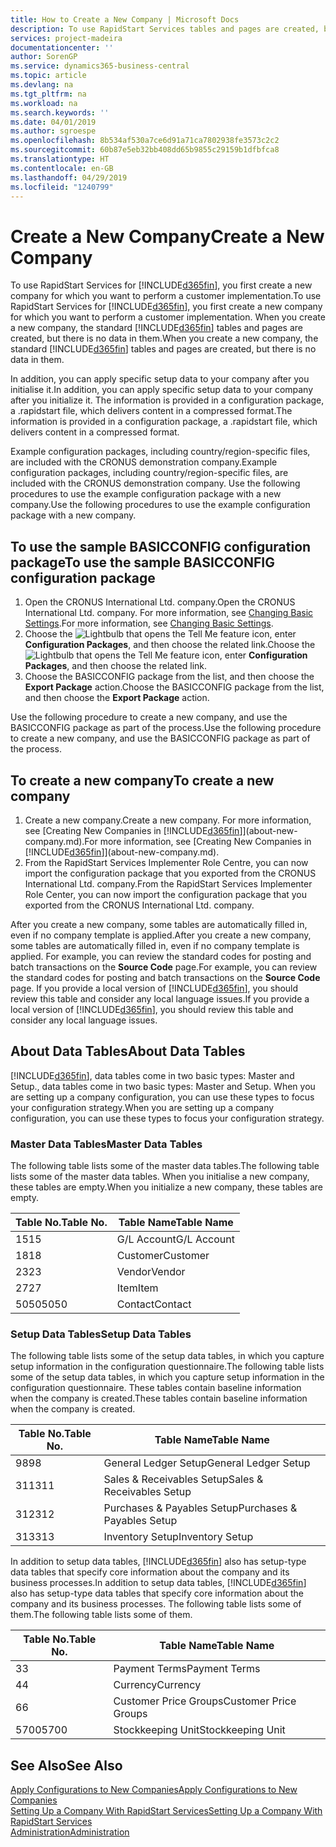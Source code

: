 ```yaml
---
title: How to Create a New Company | Microsoft Docs
description: To use RapidStart Services tables and pages are created, but there is no data in them.
services: project-madeira
documentationcenter: ''
author: SorenGP
ms.service: dynamics365-business-central
ms.topic: article
ms.devlang: na
ms.tgt_pltfrm: na
ms.workload: na
ms.search.keywords: ''
ms.date: 04/01/2019
ms.author: sgroespe
ms.openlocfilehash: 8b534af530a7ce6d91a71ca7802938fe3573c2c2
ms.sourcegitcommit: 60b87e5eb32bb408dd65b9855c29159b1dfbfca8
ms.translationtype: HT
ms.contentlocale: en-GB
ms.lasthandoff: 04/29/2019
ms.locfileid: "1240799"
---
```

# <a name="create-a-new-company"></a><span data-ttu-id="eaa9c-103">Create a New Company</span><span class="sxs-lookup"><span data-stu-id="eaa9c-103">Create a New Company</span></span>
<span data-ttu-id="eaa9c-104">To use RapidStart Services for [!INCLUDE[d365fin](includes/d365fin_md.md)], you first create a new company for which you want to perform a customer implementation.</span><span class="sxs-lookup"><span data-stu-id="eaa9c-104">To use RapidStart Services for [!INCLUDE[d365fin](includes/d365fin_md.md)], you first create a new company for which you want to perform a customer implementation.</span></span> <span data-ttu-id="eaa9c-105">When you create a new company, the standard [!INCLUDE[d365fin](includes/d365fin_md.md)] tables and pages are created, but there is no data in them.</span><span class="sxs-lookup"><span data-stu-id="eaa9c-105">When you create a new company, the standard [!INCLUDE[d365fin](includes/d365fin_md.md)] tables and pages are created, but there is no data in them.</span></span>

<span data-ttu-id="eaa9c-106">In addition, you can apply specific setup data to your company after you initialise it.</span><span class="sxs-lookup"><span data-stu-id="eaa9c-106">In addition, you can apply specific setup data to your company after you initialize it.</span></span> <span data-ttu-id="eaa9c-107">The information is provided in a configuration package, a .rapidstart file, which delivers content in a compressed format.</span><span class="sxs-lookup"><span data-stu-id="eaa9c-107">The information is provided in a configuration package, a .rapidstart file, which delivers content in a compressed format.</span></span>  

<span data-ttu-id="eaa9c-108">Example configuration packages, including country/region-specific files, are included with the CRONUS demonstration company.</span><span class="sxs-lookup"><span data-stu-id="eaa9c-108">Example configuration packages, including country/region-specific files, are included with the CRONUS demonstration company.</span></span> <span data-ttu-id="eaa9c-109">Use the following procedures to use the example configuration package with a new company.</span><span class="sxs-lookup"><span data-stu-id="eaa9c-109">Use the following procedures to use the example configuration package with a new company.</span></span>  

## <a name="to-use-the-sample-basicconfig-configuration-package"></a><span data-ttu-id="eaa9c-110">To use the sample BASICCONFIG configuration package</span><span class="sxs-lookup"><span data-stu-id="eaa9c-110">To use the sample BASICCONFIG configuration package</span></span>  
1. <span data-ttu-id="eaa9c-111">Open the CRONUS International Ltd. company.</span><span class="sxs-lookup"><span data-stu-id="eaa9c-111">Open the CRONUS International Ltd. company.</span></span> <span data-ttu-id="eaa9c-112">For more information, see [Changing Basic Settings](ui-change-basic-settings.md).</span><span class="sxs-lookup"><span data-stu-id="eaa9c-112">For more information, see [Changing Basic Settings](ui-change-basic-settings.md).</span></span>
2. <span data-ttu-id="eaa9c-113">Choose the ![Lightbulb that opens the Tell Me feature](media/ui-search/search_small.png "Tell me what you want to do") icon, enter **Configuration Packages**, and then choose the related link.</span><span class="sxs-lookup"><span data-stu-id="eaa9c-113">Choose the ![Lightbulb that opens the Tell Me feature](media/ui-search/search_small.png "Tell me what you want to do") icon, enter **Configuration Packages**, and then choose the related link.</span></span>  
3. <span data-ttu-id="eaa9c-114">Choose the BASICCONFIG package from the list, and then choose the **Export Package** action.</span><span class="sxs-lookup"><span data-stu-id="eaa9c-114">Choose the BASICCONFIG package from the list, and then choose the **Export Package** action.</span></span>  

<span data-ttu-id="eaa9c-115">Use the following procedure to create a new company, and use the BASICCONFIG package as part of the process.</span><span class="sxs-lookup"><span data-stu-id="eaa9c-115">Use the following procedure to create a new company, and use the BASICCONFIG package as part of the process.</span></span>  

## <a name="to-create-a-new-company"></a><span data-ttu-id="eaa9c-116">To create a new company</span><span class="sxs-lookup"><span data-stu-id="eaa9c-116">To create a new company</span></span>  
1. <span data-ttu-id="eaa9c-117">Create a new company.</span><span class="sxs-lookup"><span data-stu-id="eaa9c-117">Create a new company.</span></span> <span data-ttu-id="eaa9c-118">For more information, see [Creating New Companies in [!INCLUDE[d365fin](includes/d365fin_md.md)]](about-new-company.md).</span><span class="sxs-lookup"><span data-stu-id="eaa9c-118">For more information, see [Creating New Companies in [!INCLUDE[d365fin](includes/d365fin_md.md)]](about-new-company.md).</span></span>
2. <span data-ttu-id="eaa9c-119">From the RapidStart Services Implementer Role Centre, you can now import the configuration package that you exported from the CRONUS International Ltd. company.</span><span class="sxs-lookup"><span data-stu-id="eaa9c-119">From the RapidStart Services Implementer Role Center, you can now import the configuration package that you exported from the CRONUS International Ltd. company.</span></span>

<span data-ttu-id="eaa9c-120">After you create a new company, some tables are automatically filled in, even if no company template is applied.</span><span class="sxs-lookup"><span data-stu-id="eaa9c-120">After you create a new company, some tables are automatically filled in, even if no company template is applied.</span></span> <span data-ttu-id="eaa9c-121">For example, you can review the standard codes for posting and batch transactions on the **Source Code** page.</span><span class="sxs-lookup"><span data-stu-id="eaa9c-121">For example, you can review the standard codes for posting and batch transactions on the **Source Code** page.</span></span> <span data-ttu-id="eaa9c-122">If you provide a local version of [!INCLUDE[d365fin](includes/d365fin_md.md)], you should review this table and consider any local language issues.</span><span class="sxs-lookup"><span data-stu-id="eaa9c-122">If you provide a local version of [!INCLUDE[d365fin](includes/d365fin_md.md)], you should review this table and consider any local language issues.</span></span>

## <a name="about-data-tables"></a><span data-ttu-id="eaa9c-123">About Data Tables</span><span class="sxs-lookup"><span data-stu-id="eaa9c-123">About Data Tables</span></span>
[!INCLUDE[d365fin](includes/d365fin_md.md)]<span data-ttu-id="eaa9c-124">, data tables come in two basic types: Master and Setup.</span><span class="sxs-lookup"><span data-stu-id="eaa9c-124">, data tables come in two basic types: Master and Setup.</span></span> <span data-ttu-id="eaa9c-125">When you are setting up a company configuration, you can use these types to focus your configuration strategy.</span><span class="sxs-lookup"><span data-stu-id="eaa9c-125">When you are setting up a company configuration, you can use these types to focus your configuration strategy.</span></span>  

### <a name="master-data-tables"></a><span data-ttu-id="eaa9c-126">Master Data Tables</span><span class="sxs-lookup"><span data-stu-id="eaa9c-126">Master Data Tables</span></span>  
<span data-ttu-id="eaa9c-127">The following table lists some of the master data tables.</span><span class="sxs-lookup"><span data-stu-id="eaa9c-127">The following table lists some of the master data tables.</span></span> <span data-ttu-id="eaa9c-128">When you initialise a new company, these tables are empty.</span><span class="sxs-lookup"><span data-stu-id="eaa9c-128">When you initialize a new company, these tables are empty.</span></span>  

|<span data-ttu-id="eaa9c-129">Table No.</span><span class="sxs-lookup"><span data-stu-id="eaa9c-129">Table No.</span></span>|<span data-ttu-id="eaa9c-130">Table Name</span><span class="sxs-lookup"><span data-stu-id="eaa9c-130">Table Name</span></span>|  
|-------------------|--------------------|  
|<span data-ttu-id="eaa9c-131">15</span><span class="sxs-lookup"><span data-stu-id="eaa9c-131">15</span></span>|<span data-ttu-id="eaa9c-132">G/L Account</span><span class="sxs-lookup"><span data-stu-id="eaa9c-132">G/L Account</span></span>|  
|<span data-ttu-id="eaa9c-133">18</span><span class="sxs-lookup"><span data-stu-id="eaa9c-133">18</span></span>|<span data-ttu-id="eaa9c-134">Customer</span><span class="sxs-lookup"><span data-stu-id="eaa9c-134">Customer</span></span>|  
|<span data-ttu-id="eaa9c-135">23</span><span class="sxs-lookup"><span data-stu-id="eaa9c-135">23</span></span>|<span data-ttu-id="eaa9c-136">Vendor</span><span class="sxs-lookup"><span data-stu-id="eaa9c-136">Vendor</span></span>|  
|<span data-ttu-id="eaa9c-137">27</span><span class="sxs-lookup"><span data-stu-id="eaa9c-137">27</span></span>|<span data-ttu-id="eaa9c-138">Item</span><span class="sxs-lookup"><span data-stu-id="eaa9c-138">Item</span></span>|  
|<span data-ttu-id="eaa9c-139">5050</span><span class="sxs-lookup"><span data-stu-id="eaa9c-139">5050</span></span>|<span data-ttu-id="eaa9c-140">Contact</span><span class="sxs-lookup"><span data-stu-id="eaa9c-140">Contact</span></span>|  

### <a name="setup-data-tables"></a><span data-ttu-id="eaa9c-141">Setup Data Tables</span><span class="sxs-lookup"><span data-stu-id="eaa9c-141">Setup Data Tables</span></span>  
<span data-ttu-id="eaa9c-142">The following table lists some of the setup data tables, in which you capture setup information in the configuration questionnaire.</span><span class="sxs-lookup"><span data-stu-id="eaa9c-142">The following table lists some of the setup data tables, in which you capture setup information in the configuration questionnaire.</span></span> <span data-ttu-id="eaa9c-143">These tables contain baseline information when the company is created.</span><span class="sxs-lookup"><span data-stu-id="eaa9c-143">These tables contain baseline information when the company is created.</span></span>  

|<span data-ttu-id="eaa9c-144">Table No.</span><span class="sxs-lookup"><span data-stu-id="eaa9c-144">Table No.</span></span>|<span data-ttu-id="eaa9c-145">Table Name</span><span class="sxs-lookup"><span data-stu-id="eaa9c-145">Table Name</span></span>|  
|-------------------|--------------------|  
|<span data-ttu-id="eaa9c-146">98</span><span class="sxs-lookup"><span data-stu-id="eaa9c-146">98</span></span>|<span data-ttu-id="eaa9c-147">General Ledger Setup</span><span class="sxs-lookup"><span data-stu-id="eaa9c-147">General Ledger Setup</span></span>|  
|<span data-ttu-id="eaa9c-148">311</span><span class="sxs-lookup"><span data-stu-id="eaa9c-148">311</span></span>|<span data-ttu-id="eaa9c-149">Sales & Receivables Setup</span><span class="sxs-lookup"><span data-stu-id="eaa9c-149">Sales & Receivables Setup</span></span>|  
|<span data-ttu-id="eaa9c-150">312</span><span class="sxs-lookup"><span data-stu-id="eaa9c-150">312</span></span>|<span data-ttu-id="eaa9c-151">Purchases & Payables Setup</span><span class="sxs-lookup"><span data-stu-id="eaa9c-151">Purchases & Payables Setup</span></span>|  
|<span data-ttu-id="eaa9c-152">313</span><span class="sxs-lookup"><span data-stu-id="eaa9c-152">313</span></span>|<span data-ttu-id="eaa9c-153">Inventory Setup</span><span class="sxs-lookup"><span data-stu-id="eaa9c-153">Inventory Setup</span></span>|  

<span data-ttu-id="eaa9c-154">In addition to setup data tables, [!INCLUDE[d365fin](includes/d365fin_md.md)] also has setup-type data tables that specify core information about the company and its business processes.</span><span class="sxs-lookup"><span data-stu-id="eaa9c-154">In addition to setup data tables, [!INCLUDE[d365fin](includes/d365fin_md.md)] also has setup-type data tables that specify core information about the company and its business processes.</span></span> <span data-ttu-id="eaa9c-155">The following table lists some of them.</span><span class="sxs-lookup"><span data-stu-id="eaa9c-155">The following table lists some of them.</span></span>  

|<span data-ttu-id="eaa9c-156">Table No.</span><span class="sxs-lookup"><span data-stu-id="eaa9c-156">Table No.</span></span>|<span data-ttu-id="eaa9c-157">Table Name</span><span class="sxs-lookup"><span data-stu-id="eaa9c-157">Table Name</span></span>|  
|-------------------|--------------------|  
|<span data-ttu-id="eaa9c-158">3</span><span class="sxs-lookup"><span data-stu-id="eaa9c-158">3</span></span>|<span data-ttu-id="eaa9c-159">Payment Terms</span><span class="sxs-lookup"><span data-stu-id="eaa9c-159">Payment Terms</span></span>|  
|<span data-ttu-id="eaa9c-160">4</span><span class="sxs-lookup"><span data-stu-id="eaa9c-160">4</span></span>|<span data-ttu-id="eaa9c-161">Currency</span><span class="sxs-lookup"><span data-stu-id="eaa9c-161">Currency</span></span>|  
|<span data-ttu-id="eaa9c-162">6</span><span class="sxs-lookup"><span data-stu-id="eaa9c-162">6</span></span>|<span data-ttu-id="eaa9c-163">Customer Price Groups</span><span class="sxs-lookup"><span data-stu-id="eaa9c-163">Customer Price Groups</span></span>|  
|<span data-ttu-id="eaa9c-164">5700</span><span class="sxs-lookup"><span data-stu-id="eaa9c-164">5700</span></span>|<span data-ttu-id="eaa9c-165">Stockkeeping Unit</span><span class="sxs-lookup"><span data-stu-id="eaa9c-165">Stockkeeping Unit</span></span>|

  

## <a name="see-also"></a><span data-ttu-id="eaa9c-166">See Also</span><span class="sxs-lookup"><span data-stu-id="eaa9c-166">See Also</span></span>  
[<span data-ttu-id="eaa9c-167">Apply Configurations to New Companies</span><span class="sxs-lookup"><span data-stu-id="eaa9c-167">Apply Configurations to New Companies</span></span>](admin-apply-configuration-to-new-companies.md)  
[<span data-ttu-id="eaa9c-168">Setting Up a Company With RapidStart Services</span><span class="sxs-lookup"><span data-stu-id="eaa9c-168">Setting Up a Company With RapidStart Services</span></span>](admin-set-up-a-company-with-rapidstart.md)  
[<span data-ttu-id="eaa9c-169">Administration</span><span class="sxs-lookup"><span data-stu-id="eaa9c-169">Administration</span></span>](admin-setup-and-administration.md)
